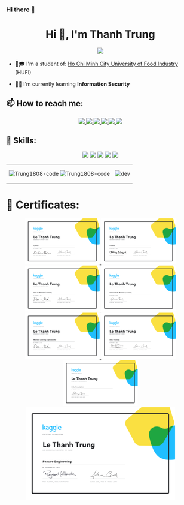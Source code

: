 ### Hi there 👋

<!--
**Trung1808-code/Trung1808-code** is a ✨ _special_ ✨ repository because its `README.md` (this file) appears on your GitHub profile.

Here are some ideas to get you started:

- 🔭 I’m currently working on ...
- 🌱 I’m currently learning ...
- 👯 I’m looking to collaborate on ...
- 🤔 I’m looking for help with ...
- 💬 Ask me about ...
- 📫 How to reach me: ...
- 😄 Pronouns: ...
- ⚡ Fun fact: ...
-->

<!--
**Trung1808-code/Trung1808-code** is a ✨ _special_ ✨ repository because its `README.md` (this file) appears on your GitHub profile.

Here are some ideas to get you started:

- 🔭 I’m currently working on ...
- 🌱 I’m currently learning ...
- 👯 I’m looking to collaborate on ...
- 🤔 I’m looking for help with ...
- 💬 Ask me about ...
- 📫 How to reach me: ...
- 😄 Pronouns: ...
- ⚡ Fun fact: ...
-->

<h1 align="center">Hi 👋, I'm Thanh Trung</h1>
<p align="center"><img src="https://img.icons8.com/color/48/000000/vietnam-circular.png"/></p>

- 🏫🎓 I'm a student of: [Ho Chi Minh City University of Food Industry](https://hufi.edu.vn/) (HUFI)

- 🧑‍🎓 I’m currently learning **Information Security**


## 📫 How to reach me:
<p align="center">
  <a href="https://www.facebook.com/LeTrung18082k" alt="Facebook">
    <img src="https://img.icons8.com/fluent/48/000000/facebook-new.png" target="_blank" />
  </a> 
  <a href="https://www.instagram.com/chun.1808/" alt="Instagram">
    <img src="https://img.icons8.com/fluency/48/000000/instagram-new.png"/>
  </a> 
  <a href="https://github.com/Trung1808-code" alt="Github">
    <img src="https://img.icons8.com/fluent/48/000000/github.png"/>
  </a> 
  <a href="https://www.kaggle.com/trunglethanh" alt="Kaggle" target="_blank" >
    <img src="https://img.icons8.com/windows/48/000000/kaggle.png"/>
  </a>
  <a href="https://zalo.me/0376312438" alt="Zalo">
    <img src="https://img.icons8.com/color/48/000000/zalo.png"/>
  </a>
  <a href="mailto:lethanhtrung1808@gmail.com" alt="Email">
    <img src="https://img.icons8.com/fluent/48/000000/mailing.png"/>
  </a>
</p>

## 🤹 Skills:
<p align="center">
  <img src="https://img.icons8.com/color/48/000000/python--v1.png"/>
  <img src="https://img.icons8.com/color/48/000000/c-plus-plus-logo.png"/>
  <img src="https://img.icons8.com/color/48/000000/linux--v1.png"/>
  <img src="https://img.icons8.com/color/48/000000/windows8.png"/>
  <img src="https://img.icons8.com/fluency/48/000000/microsoft-office-2019.png"/>
</p>

<table style="width:100%;">
  <tr>
    <td>
      <img src="https://github-readme-stats.vercel.app/api/top-langs/?username=Trung1808-code&bg_color=FFFFFF00&text_color=179fa3&layout=compact&hide=CSS&langs_count=10&custom_title=Top%20ngôn%20ngữ%20được%20dùng" alt="Trung1808-code" width="100%"/>
      <img src="https://github-readme-stats.vercel.app/api?username=Trung1808-code&bg_color=FFFFFF00&text_color=179fa3&show_icons=true&count_private=true&include_all_commits=true&custom_title=Hoạt%20động%20trên%20Github" alt="Trung1808-code" width="100%"/>
    </td>
    <td>
      <p align="center"> 
        <img src="https://cdn.dribbble.com/users/1059583/screenshots/4171367/coding-freak.gif" alt="dev" width="100%"/>
      </p>
    </td>
  </tr>
</table>

# 📜 Certificates:
<p align="center">
  <a href="https://www.kaggle.com/learn/certification/trunglethanh/python">
    <img alt="Kaggle - Python" title="Kaggle - Python" src="https://raw.githubusercontent.com/Trung1808-code/Trung1808-code/main/Certificates/Le%20Thanh%20Trung%20-%20Python.png" width="200px" />
  </a>
  
  <a href="https://www.kaggle.com/learn/certification/trunglethanh/pandas">
    <img alt="Kaggle - Pandas" title="Kaggle - Pandas" src="https://github.com/Trung1808-code/Trung1808-code/blob/main/Certificates/Le%20Thanh%20Trung%20-%20Pandas.png" width="200px" />
  </a>
  
  <a href="https://www.kaggle.com/learn/certification/trunglethanh/intro-to-machine-learning">
    <img alt="Kaggle - Intro to Machine Learning" title="Kaggle - Intro to Machine Learning." src="https://github.com/Trung1808-code/Trung1808-code/blob/main/Certificates/Le%20Thanh%20Trung%20-%20Intro%20to%20Machine%20Learning.png" width="200px" />
  </a>
  
  <a href="https://www.kaggle.com/learn/certification/trunglethanh/intermediate-machine-learning">
    <img alt="Kaggle - Intermediate Machine Learning" title="Kaggle - Intermediate Machine Learning" src="https://github.com/Trung1808-code/Trung1808-code/blob/main/Certificates/Le%20Thanh%20Trung%20-%20Intermediate%20Machine%20Learning.png" width="200px" />
  </a>
  
  <a href="https://www.kaggle.com/learn/certification/trunglethanh/machine-learning-explainability">
    <img alt="Kaggle - Machine Learning Explainability" title="Kaggle - Machine Learning Explainability" src="https://github.com/Trung1808-code/Trung1808-code/blob/main/Certificates/Le%20Thanh%20Trung%20-%20Machine%20Learning%20Explainability.png" width="200px" />
  </a>
  
  <a href="https://www.kaggle.com/learn/certification/trunglethanh/data-cleaning">
    <img alt="Kaggle - Data Cleaning" title="Kaggle - Data Cleaning" src="https://github.com/Trung1808-code/Trung1808-code/blob/main/Certificates/Le%20Thanh%20Trung%20-%20Data%20Cleaning.png" width="200px" />
  </a>
  
  <a href="https://www.kaggle.com/learn/certification/trunglethanh/data-visualization">
    <img alt="Kaggle - Data Visualization" title="Kaggle - Data Visualization" src="https://github.com/Trung1808-code/Trung1808-code/blob/main/Certificates/Le%20Thanh%20Trung%20-%20Data%20Visualization.png" width="200px" />
  </a>
  
  <a href="https://www.kaggle.com/learn/certification/trunglethanh/feature-engineering">
    <img alt="Kaggle - Feature Engineering" title="Kaggle - Feature Engineering" src="https://github.com/Trung1808-code/Trung1808-code/blob/main/Certificates/Le%20Thanh%20Trung%20-%20Feature%20Engineering.png" width="400px" />
  </a>
</p>
